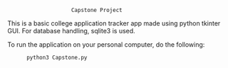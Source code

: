                         Capstone Project

This is a basic college application tracker app made using python tkinter GUI. 
For database handling, sqlite3 is used. 

To run the application on your personal computer, do the following:

          python3 Capstone.py
